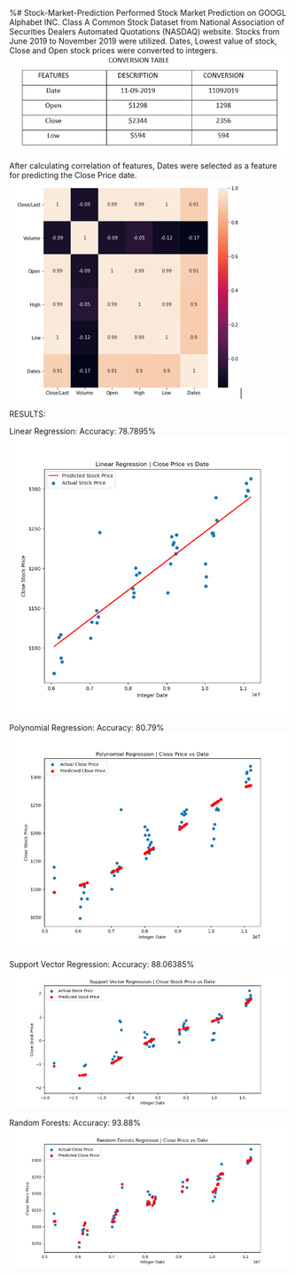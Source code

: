 %# Stock-Market-Prediction
Performed Stock Market Prediction on GOOGL Alphabet INC. Class A Common Stock Dataset from National Association of Securities Dealers Automated Quotations (NASDAQ) website.
Stocks from June 2019 to November 2019 were utilized.
Dates, Lowest value of stock, Close and Open stock prices were converted to integers.
![](images/conversiontable.PNG)


After calculating correlation of features, Dates were selected as a feature for predicting the Close Price date.
![](images/correlationmatrix.PNG)

RESULTS:

Linear Regression:
Accuracy: 78.7895%
![](images/linear.png)


Polynomial Regression:
Accuracy: 80.79%
![](images/polynomial.png)


Support Vector Regression:
Accuracy: 88.06385%
![](images/svr.png)


Random Forests:
Accuracy: 93.88%
![](images/randomforests.png)
